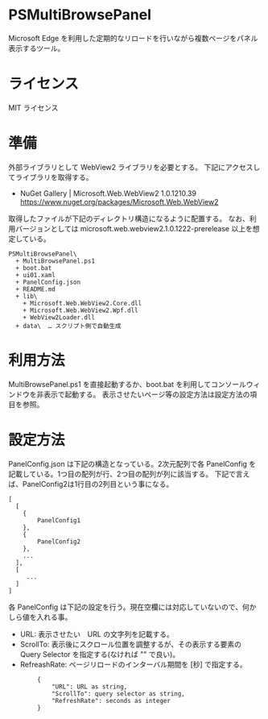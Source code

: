 # PSMultiBrowsePanel
Microsoft Edge を利用した定期的なリロードを行いながら複数ページをパネル表示するツール。

# ライセンス
MIT ライセンス

# 準備
外部ライブラリとして WebView2 ライブラリを必要とする。
下記にアクセスしてライブラリを取得する。

* NuGet Gallery | Microsoft.Web.WebView2 1.0.1210.39<br />
  https://www.nuget.org/packages/Microsoft.Web.WebView2

取得したファイルが下記のディレクトリ構造になるように配置する。
なお、利用バージョンとしては microsoft.web.webview2.1.0.1222-prerelease 以上を想定している。

```
PSMultiBrowsePanel\
  + MultiBrowsePanel.ps1
  + boot.bat
  + ui01.xaml
  + PanelConfig.json
  + README.md
  + lib\
    + Microsoft.Web.WebView2.Core.dll
    + Microsoft.Web.WebView2.Wpf.dll
    + WebView2Loader.dll
  + data\  … スクリプト側で自動生成
```

# 利用方法
MultiBrowsePanel.ps1 を直接起動するか、boot.bat を利用してコンソールウィンドウを非表示で起動する。
表示させたいページ等の設定方法は設定方法の項目を参照。

# 設定方法
PanelConfig.json は下記の構造となっている。2次元配列で各 PanelConfig を記載している。1つ目の配列が行、2つ目の配列が列に該当する。
下記で言えば、PanelConfig2は1行目の2列目という事になる。

```
[
  [
    {
        PanelConfig1
    },
    {
        PanelConfig2
    },
    ...
  ],
  [
     ...
  ]
]
```

各 PanelConfig は下記の設定を行う。現在空欄には対応していないので、何かしら値を入れる事。
* URL: 表示させたい　URL の文字列を記載する。
* ScrollTo: 表示後にスクロール位置を調整するが、その表示する要素の Query Selector を指定する(なければ "" で良い)。
* RefreashRate: ページリロードのインターバル期間を [秒] で指定する。

```
        {
            "URL": URL as string,
            "ScrollTo": query selector as string,
            "RefreshRate": seconds as integer
        }
```



